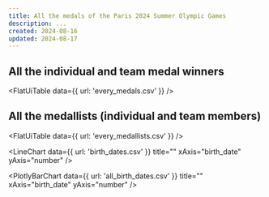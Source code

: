 ```yaml
---
title: All the medals of the Paris 2024 Summer Olympic Games
description: ...
created: 2024-08-16
updated: 2024-08-17
---
```


## All the individual and team medal winners

<FlatUiTable
  data={{
    url: 'every_medals.csv'
  }}
 />

 ## All the medallists (individual and team members)

 <FlatUiTable
  data={{
    url: 'every_medallists.csv'
  }}
 />

 <LineChart
  data={{
    url: 'birth_dates.csv'
  }}
  title=""
  xAxis="birth_date"
  yAxis="number"
/>

 <PlotlyBarChart
  data={{
    url: 'all_birth_dates.csv'
  }}
  title=""
  xAxis="birth_date"
  yAxis="number"
/>
